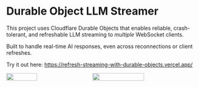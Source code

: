 # Durable Object LLM Streamer

This project uses Cloudflare Durable Objects that enables reliable, crash-tolerant, and refreshable LLM streaming to *multiple* WebSocket clients.

Built to handle real-time AI responses, even across reconnections or client refreshes.

Try it out here: https://refresh-streaming-with-durable-objects.vercel.app/

<div style="display: flex; gap: 25px; align-items: flex-start;">
  <img src="https://github.com/user-attachments/assets/05a659cc-59ce-4f68-ab14-161c9b4f6d4a" width="40%" />
  <img src="https://github.com/user-attachments/assets/f2c6a19a-9874-46bb-b5b3-597572593509" width="52%" />
</div>
